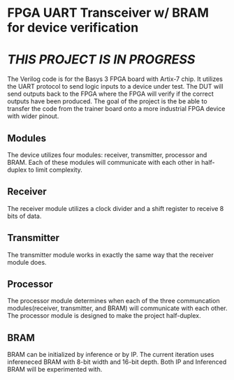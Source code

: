 # FPGA UART Transceiver w/ BRAM for device verification
# *THIS PROJECT IS IN PROGRESS*
The Verilog code is for the Basys 3 FPGA board with Artix-7 chip. It utilizes the UART protocol to send logic inputs to a device under test. The DUT will send outputs back to the FPGA where the FPGA will verify if the correct outputs have been produced. The goal of the project is the be able to transfer the code from the trainer board onto a more industrial FPGA device with wider pinout. 


## Modules
The device utilizes four modules: receiver, transmitter, processor and BRAM. Each of these modules will communicate with each other in half-duplex to limit complexity. 
## Receiver
The receiver module utilizes a clock divider and a shift register to receive 8 bits of data. 

## Transmitter
The transmitter module works in exactly the same way that the receiver module does.

## Processor
The processor module determines when each of the three communcation modules(receiver, transmitter, and BRAM) will communicate with each other. The processor module is designed to make the project half-duplex. 

## BRAM
BRAM can be initialized by inference or by IP. The current iteration uses infereneced BRAM with 8-bit width and 16-bit depth. Both IP and Inferenced BRAM will be experimented with.
